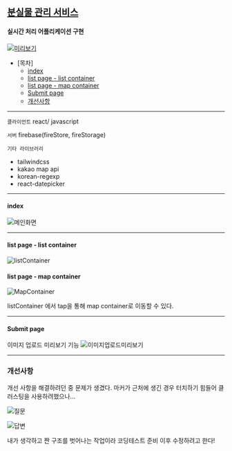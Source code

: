 
## [분실물 관리 서비스](https://gup97.github.io/dculost/)

#### 실시간 처리 어플리케이션 구현 

[![미리보기](https://user-images.githubusercontent.com/80537765/173848505-2a34ba83-d7b0-44fc-9666-ca4995e1df30.PNG)](https://gup97.github.io/dculost/)


- [목차]
    + [index](#index)
    + [list page - list container](#list-page---list-container)
    + [list page - map container](#list-page---map-container)
    + [Submit page](#submit-page)
  * [개선사항](#개선사항)


---

`클라이언트`  react/ javascript

`서버` firebase(fireStore, fireStorage) 

`기타 라이브러리 `  
 - tailwindcss
 - kakao map api
 - korean-regexp
 - react-datepicker

---
#### index
![메인화면](https://user-images.githubusercontent.com/80537765/173851413-38cd39ad-7dec-4330-8a58-e3d93d6dd58b.png)

---
#### list page - list container

![listContainer](https://user-images.githubusercontent.com/80537765/173854155-003e0e18-e591-4e7f-a74d-0964d03a489e.gif)

#### list page - map container
![MapContainer](https://user-images.githubusercontent.com/80537765/173858856-a2a43a37-d7ec-4b6a-96e2-5e773d59dfb1.gif)

listContainer 에서 tap을 통해 map container로 이동할 수 있다.

---
#### Submit page
이미지 업로드 미리보기 기능
![이미지업로드미리보기](https://user-images.githubusercontent.com/80537765/173851657-0ff5f976-be05-42c5-be6a-69d0f416b245.gif)



---
### 개선사항

개선 사항을 해결하려던 중 문제가 생겼다. 마커가 근처에 생긴 경우 터치하기 힘들어 클러스팅을 사용하려했으나...

![질문](https://user-images.githubusercontent.com/80537765/175661328-ef2f14b8-06e6-4945-8c48-816a785ae283.png)

![답변](https://user-images.githubusercontent.com/80537765/175661439-73a86da7-03ca-4493-8f24-dd3c2773b6fe.png)

내가 생각하고 짠 구조를 벗어나는 작업이라 코딩테스트 준비 이후 수정하려고 한다!

